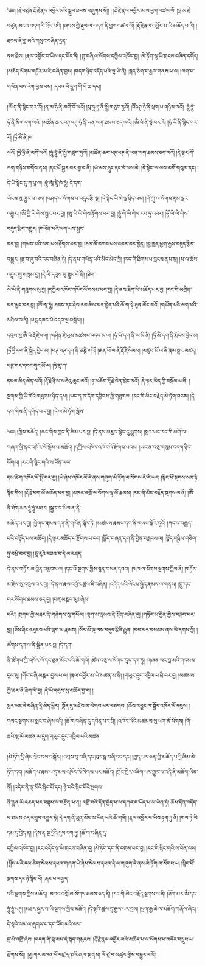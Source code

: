 ﻿  
༄༅། །རྗེ་བཙུན་རྡོ་རྗེ་རྣལ་འབྱོར་མའི་སྒྲུབ་ཐབས་བཞུགས་སོ།། ། །རྡོ་རྗེ་རྣལ་འབྱོར་མ་ལ་ཕྱག་འཚལ་ལོ། །བླ་མ་རྗེ་བཙུན་མངའ་བདག་རི་ཁྲོད་པའི། །ཞབས་ཀྱི་རྡུལ་ལ་བདག་ནི་ཕྱག་འཚལ་ལོ། །རྡོ་རྗེ་རྣལ་འབྱོར་མ་ཡི་མཆོད་པ་ཡི། །ཐབས་ནི་བླ་མའི་གསུང་བཞིན་དྲན་  
ནས་བྲིས། །རྣལ་འབྱོར་བ་ཡིས་དང་པོར་ནི། །གྲུ་བཞི་ལ་སོགས་དཀྱིལ་འཁོར་བྱ། །མེ་ཏོག་ལྷ་ཡི་གྲངས་བཞིན་དགོད། །མཆོད་སོགས་གཏོར་མ་ཇི་བཞིན་བྱས། །བདག་ཉིད་འདོད་པའི་ལྷ་ཡི་ནི། །སྐད་ཅིག་ང་རྒྱལ་གནས་པ་ལ། །ལག་པ་གཡོན་པས་རེག་བྱས་པས། །དཔའ་བོ་དྲུག་གི་གོ་ཆ་དང།།  
  
།ཨོཾ་ཧ་ནི་སྙིང་གར་རོ། །ན་མ་ཧི་ནི་མགོ་བོ་ལའོ། །སཱ་ཧཱ་ཧུ་ནི་སྤྱི་གཙུག་ཏུའོ། །བཽཥཊ་ཧེ་ནི་ཕྲག་པ་གཉིས་ལའོ། །ཧཱུཾ་ཧཱུཾ་ཧོ་ནི་མིག་དག་ལའོ། །མཚོན་ཆར་ཕཊ་ཕཊ་ཧཾ་ནི་ཡན་ལག་ཐམས་ཅད་ལའོ། །ཨོཾ་བཾ་ནི་ལྟེ་བར་རོ། །ཧཾ་ཡོཾ་ནི་སྙིང་གར་རོ། །ཧྲིཾ་མོཾ་ནི་ཁ་  
ལའོ། །ཧྲེཾ་ཧྲིཾ་ནི་མགོ་ལའོ། །ཧཱུཾ་ཧཱུཾ་ནི་སྤྱི་གཙུག་ཏུའོ། །མཚོན་ཆར་ཕཊ་ཕཊ་ནི་ཡན་ལག་ཐམས་ཅད་ལའོ། །དེ་ལྟར་གོ་ཆག་གཉིས་བགོས་ནས། །དང་པོ་སྦྱར་བར་བྱ་བ་ནི། །ཡཾ་ལས་རླུང་དང་རཾ་ལས་མེ། །དེ་སྟེང་ཨ་ལས་མགོ་གསུམ་དང། །དེ་ཡི་སྟེང་དུ་ཀ་པཱ་ལ། །བྷཱུཾ་ཨཱཾ་ཛྲཱྀཾ་ཁཾ་ཧཱུཾ། དེ་དག་  
ཡོངས་སུ་གྱུར་པ་ལས། །བཤད་ལ་སོགས་པ་བདུང་རྩི་ལྔ། །དེ་སྟེང་ཡི་གེ་ལྔ་ཉིད་ལས། །གོ་ཀུ་ལ་སོགས་རྣམ་ལྔར་འགྱུར། །ཨོཾ་གྱི་ཡི་གེས་སྦྱང་བར་བྱ། །ཨཱ་ཡི་ཡི་གེས་རྟོགས་པར་བྱ། །ཧཱུཾ་གི་ཡི་གེས་རབ་ཏུ་འབར། །ཧོ་ཡི་ཡི་གེས་བདུད་རྩིར་འགྱུར། །གཡོན་པའི་ལག་པས་སྦྱང་  
བར་བྱ། །གཡས་པའི་ལག་པས་རྟོགས་པར་བྱ། །ཐལ་མོ་བཀབ་པས་འབར་བར་བྱེད། །བྱ་ཁྱད་ཕྱག་རྒྱས་བདུད་རྩིར་བསྒྱུར། །ཟླ་བ་ཞུ་བའི་རང་བཞིན་ཏེ། །དེ་ནས་གཡོན་པའི་མིང་མེད་ཀྱི། །རང་གི་ཐིགས་པ་བླངས་ནས་སུ། །ས་ལ་ཆོས་འབྱུང་གྲུ་གསུམ་བྱ། །དེ་ཡི་དབུས་སུ་ཟླུམ་པོ་ནི། །ཐིག་  
ལེ་ཡི་ནི་གཟུགས་སུ་བྱ། །དཀྱིལ་འཁོར་འཁོར་ལོ་བསམ་པར་བྱ། །དེ་ནས་ཐིག་ལེ་མཆོད་པར་བྱ། །རང་གི་མགྲིན་པར་མྱང་བར་བྱ། །ཨོཾ་ཨཱ་ཧཱུཾ། ཐབས་དང་ཤེས་རབ་ཚིམ་པར་བྱེད་པའི་ཆོ་ག་སྟེ་ཐུན་མོང་བའོ། །གཡོན་པའི་ལག་པའི་མཐིལ་ལ་ནི། །པདྨ་དམར་པོ་འདབ་ལྔ་བསྒོམ། །  
དབུས་སུ་ཨོཾ་བཾ་རྡོ་རྗེ་ཕག། །གཤིན་རྗེ་ཡུམ་མཚམས་འདབ་མ་ལ། །ཧཾ་ཡོ་དག་ནི་ཡ་མི་ནི། །ཧྲིཾ་མོཾ་དག་ནི་རྨོངས་བྱེད་མ། །ཧྲེཾ་ཧྲིཾ་དག་ནི་སྐྱེད་བྱེད་མ། །ཕཊ་ཕཊ་དག་ནི་ཙཎྚི་ཀའོ། །རྒན་པོ་ལ་ནི་རྡོ་རྗེ་སེམས། །མཛུབ་མོ་ལ་ནི་རྣམ་སྣང་མཛད། །པདྨ་གར་དབང་གུང་མོ་ལ། །ཧེ་རུ་ཀ་  
དཔལ་མིད་མེད་ལའོ། །རྡོ་རྗེ་ཉི་མ་མཐེའུ་ཆུང་ལའོ། །རྟ་མཆོག་རྡོ་རྗེ་སེན་ཕྲེང་ལའོ། །དེ་ལྟར་ཡིད་ཀྱི་བསྒོམ་པ་ནི། །སྔགས་ཀྱི་ཡི་གེའི་གཟུགས་ཉིད་དམ། །ཡང་ན་ཁ་དོག་དབྱིབས་ཀྱི་གཟུགས། །རང་གི་མིང་བརྗོད་མེ་ཏོག་བཅས། །དེ་དག་གིས་ནི་དགོད་པར་བྱ། །དེ་ལ་མེ་ཏོག་སྤོས་  
  
༄༅། །ཀྱིས་མཆོད། །ཆང་གིས་ཀྱང་ནི་ཚིམ་པར་བྱ། །དེ་ནས་མཎྜལ་སྟེང་དུ་བླུགས། །སླར་ཡང་རང་གི་མགོ་ལ་གཞག་ཕྱི་ནང་འཁོར་ལོ་སྡོམ་པ་མཆོད། །དཀྱིལ་འཁོར་འཁོར་ལོ་རྫོགས་པའམ། །ཡང་ན་བཅུ་གསུམ་བདག་ཉིད་སོགས། །རང་གི་སྙིང་གའི་ས་བོན་ལས་  
དམ་ཚིག་འཁོར་ལོ་སྤྲོ་བར་བྱ། །ཡེ་ཤེས་འཁོར་ལོ་དེ་ནས་གཞུག་མེ་ཏོག་ལ་སོགས་རེ་རེ་ཡང། །སྙིང་པོ་སྔགས་སམ་ཉེ་སྙིང་གིས། །རྡོ་རྗེ་ཕག་མོ་མཆོད་པར་བྱ། །མཁའ་འགྲོ་ལ་སོགས་ལྷ་མོ་རྣམས། །རང་གི་མིང་བརྗོད་སྔགས་ལ་ནི། །ཨོཾ་ནི་ཐོག་མར་ཧཱུཾ་ཧཱུཾ་མཐར། །སྦྱར་བ་ཡིས་ན་ནི་  
མཆོད་པར་བྱ། །ཕྱོགས་རྣམས་དག་ནི་གཡོན་སྐོར་ཏེ། །མཚམས་རྣམས་དག་ནི་གཡས་སྐོར་དུའོ། །རྐང་པ་བརྒྱད་པའི་བསྟོད་པས་མཆོད། །དེ་ལྟར་མཆོད་པ་རྫོགས་པ་དང། །སྣོད་གཞན་དག་ནི་བྱིན་བརླབས་ལ། །སྣོད་གཉིས་གཅིག་ཏུ་བསྲེ་བར་བྱ། །ཙཱ་རུའི་བཟའ་བ་དེ་ལ་བཤད་  
དེ་ནས་གཏོར་མ་བྱིན་བརླབས་ལ། །དང་པོ་སྔགས་ཀྱིས་སྙན་གསན་དབབ། །ཁ་ཁ་ལ་སོགས་སྔགས་ཀྱིས་ནི། །གཏོར་མ་རྗེས་སུ་དབུལ་བར་བྱ། །དེ་ནས་རྣལ་འབྱོར་ཚུལ་ཇི་བཞིན། །འདོད་པའི་ལོངས་སྤྱོད་རྣམས་ལ་གནས། །གླུ་དང་གར་སོགས་ཐམས་ཅད་བྱ། །བཛྲ་མཎྜལ་མུཿ་ཞེས་  
པའི༑ །སྔགས་ཀྱི་མཐར་ནི་གཤེགས་སུ་གསོལ། །ལྷག་མ་རྣམས་ནི་སྔོན་བཞིན་དུ། །གཏོར་མ་བྱིན་གྱིས་བརླབ་པར་བྱ། །ཟོས་ཤིང་འཐུངས་པའི་ལྷག་མ་རྣམས། །སོར་མོ་ལྔ་ལས་བདུད་རྩིའི་རྒྱུན། །བབ་པར་བསམས་ནས་ཡི་དགས་ཀྱི། །ཚོགས་དག་ལ་ནི་སྦྱིན་པར་བྱ། །དེ་དག་  
ནི་ཚོགས་ཀྱི་འཁོར་ལོ་དང་ཐུན་མོང་པའི་ཆོ་གའོ། །ཚེས་བཅུ་ལ་སོགས་དུས་དག་ཏུ། །གཞན་ཡང་བླ་མའི་གདམས་དུས་སུ། །གོང་བཞི་མཎྜལ་བྱས་པ་ལ། །རྣལ་འབྱོར་མ་ཡི་མཚན་མ་ནི། །གཡུང་དྲུང་འཁྱིལ་པ་བྲི་བར་བྱ། །མཚམས་ཀྱི་ཆར་ནི་ཐིག་ལེ་བྱ། །དེ་ཡི་དབུས་སུ་མཆོད་བྱ་བ། །  
སླར་ཡང་དེ་བཞིན་དྲི་མེད་ཕྱིར། །སྣོད་དུ་མཛེས་མ་ལེགས་པར་བཙགས། །ཆོས་འབྱུང་ཁ་སྦྱོར་འཁོར་ལོ་དབུས། །གསང་སྔགས་མ་སྨང་བ་ཞེས་འདི། །ཆོ་ག་བཞིན་དུ་དབེན་པར་བྲི། །འཁོར་ལོའི་མཚམས་སུ་ཕག་མོ་སོགས། །གོ་ཆའི་ལྷ་མོ་མཚན་མ་དྲུག་གཡུང་དྲུང་འཁྱིལ་པའི་མཚན་  
  
།མེ་ཏོག་དྲི་ཞིམ་ཕྲེང་བས་བསྐོར། །འབྲས་བུ་བཞི་དང་ཁུར་སྣ་བཞི་དང་དང། །ཁྱད་པར་ཅན་གྱི་མཆོད་པ་དྲི་ཞིམ་མེ་ཏོག་དང། །མཆོད་པ་རྣམ་པ་དུ་མས་འཁོར་ལོ་ལེགས་པར་མཆོད། །གྲོང་ཁྱེར་འཇིག་པར་གྱུར་པ་འདི་ནི་མཆོག་ཡིན་ནོ། །འདིར་ནི་ལྷ་མོའི་སྙིང་པོ་དང། ཉེ་བའི་སྙིང་པོའི་སྔགས་  
ནི་རྒྱུན་མི་འཆད་པར་བཟླས་ལ་བརྩོན་པ་ན། འགྲོ་བའི་དོན་བྱེད་པ་ལ་དཀའ་བ་ཡོད་པ་མ་ཡིན་ཏེ། ཆོས་དོན་འདོད་པ་ཐམས་ཅད་འགྲུབ་འགྱུར་ཏེ། དེ་དག་ནི་ཐུན་མོང་མ་ཡིན་པའི་ཆོ་གའོ། །རྣལ་འབྱོར་བ་ཡིས་རྟག་ཏུ་ནི། །གལ་ཏེ་ཡི་དམ་དུ་བྱེད་ན། །དེས་ན་སྔ་དྲོའི་དུས་དག་ཏུ། །ཆོ་ག་བཞིན་དུ་  
དཀྱིལ་འཁོར་བྱ། །རང་འདོད་ལྟ་ཡི་གྲངས་བཞིན་དུ། །མེ་ཏོག་དག་ནི་དགྲམ་པར་བྱ། །རང་གི་སྙིང་གའི་ས་བོན་ལས། །སྤྲོས་པའི་དམ་ཚིག་སེམས་དཔའ་གཞག་ཡེ་ཤེས་སེམས་དཔའ་དེ་ལ་གཞུག་དེ་ནས་མེ་ཏོག་ལ་སོགས་པ། །སྙིང་པོ་སྔགས་དང་ཉེ་སྙིང་པོ། །རྐང་པ་བརྒྱད་  
པའི་སྔགས་ཀྱིས་མཆོད། །མཁའ་འགྲོ་མ་སོགས་ཐམས་ཅད་ནི། །རང་གི་མིང་བརྗོད་སྔགས་ལ་ནི། །ཐོག་མར་ཨོཾ་དང་ཧཱུཾ་ཧཱུཾ་ཕཊ། །མཐར་སྦྱར་བ་ཡི་སྔགས་ཀྱིས་མཆོད། །དེ་ལྟའི་ཚུལ་དུ་རྒྱས་པར་བྱས། །ཕྱག་རྒྱ་ཆེ་ལ་མཆོག་གཞོལ་ཞིང། །དེ་ལྟའི་ལམ་ལ་ཞུགས་པ་དག་འོག་མའི་ལམ་  
དུ་མི་འགྲོ་ཞེས། །བདག་གི་བླ་མས་དེ་སྐད་གསུངས། །རྡོ་རྗེ་རྣལ་འབྱོར་མའི་མཆོད་པ་ལ་སོགས་པ་མདོར་བསྡུས་པ་རྫོགས་སོ།། །།རྒྱ་གར་མཁན་པོ་བཛྲ་པཱ་ཎའི་ཞལ་སྔ་ནས། ལོ་ཙཱ་བ་མཚུར་གྱིས་བསྒྱུར་བའོ།།  
  
  
